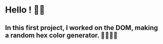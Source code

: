 # Hello ! 👋🏽
## In this first project, I worked on the DOM, making a random hex color generator. 👩🏽‍💻🌈

